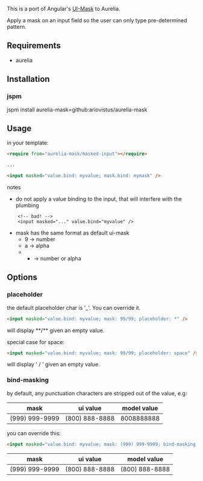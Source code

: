 This is a port of Angular's [UI-Mask][ui-mask] to Aurelia.

Apply a mask on an input field so the user can only type pre-determined pattern.

## Requirements

- aurelia

## Installation

### jspm

jspm install aurelia-mask=github:ariovistus/aurelia-mask

## Usage

in your template:

```html
<require from="aurelia-mask/masked-input"></require>

...

<input masked="value.bind: myvalue; mask.bind: mymask" />

```

notes

- do not apply a value binding to the input, that will interfere with the plumbing
```
    <!-- bad! -->
    <input masked="..." value.bind="myvalue" />
```
- mask has the same format as default ui-mask
  - 9 → number
  - a → alpha
  - * → number or alpha


## Options

### placeholder

the default placeholder char is '\_'. You can override it.

```html
<input masked="value.bind: myvalue; mask: 99/99; placeholder: *" />

```

will display \*\*/\*\* given an empty value.

special case for space:

```html
<input masked="value.bind: myvalue; mask: 99/99; placeholder: space" />

```

will display '  /  ' given an empty value.

### bind-masking

by default, any punctuation characters are stripped out of the value, e.g:


| mask            | ui value       | model value |
| ----            | --------       | ----------- |
| (999) 999-9999  | (800) 888-8888 | 8008888888  |

you can override this:

```html
<input masked="value.bind: myvalue; mask: (999) 999-9999; bind-masking: true" />

```

| mask            | ui value       | model value     |
| ----            | --------       | -----------     |
| (999) 999-9999  | (800) 888-8888 | (800) 888-8888  |



[ui-mask]: https://github.com/angular-ui/ui-mask
